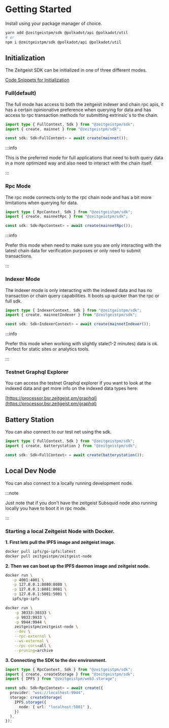 # Getting Started

Install using your package manager of choice.

```bash
yarn add @zeitgeistpm/sdk @polkadot/api @polkadot/util
# or
npm i @zeitgeistpm/sdk @polkadot/api @polkadot/util
```

## Initialization

The Zeitgeist SDK can be initialized in one of three different modes.

[Code Snippets for Initialization](https://github.com/zeitgeistpm/sdk-next/tree/main/playground/examples/src/initialization)

### Full(default)

The full mode has access to both the zeitgeist indexer and chain rpc apis, it
has a certain opinionative preference when querying for data and has access to
rpc transaction methods for submitting extrinsic´s to the chain.

```ts
import type { FullContext, Sdk } from "@zeitgeistpm/sdk";
import { create, mainnet } from "@zeitgeistpm/sdk";

const sdk: Sdk<FullContext> = await create(mainnet());
```

:::info

This is the preferred mode for full applications that need to both query data in
a more optimized way and also need to interact with the chain itself.

:::

### Rpc Mode

The rpc mode connects only to the rpc chain node and has a bit more limitations
when querying for data.

```ts
import type { RpcContext, Sdk } from "@zeitgeistpm/sdk";
import { create, mainnetRpc } from "@zeitgeistpm/sdk";

const sdk: Sdk<RpcContext> = await create(mainnetRpc());
```

:::info

Prefer this mode when need to make sure you are only interacting with the latest
chain data for verification purposes or only need to submit transactions.

:::

### Indexer Mode

The indexer mode is only interacting with the indexed data and has no
transaction or chain query capabilities. It boots up quicker than the rpc or
full sdk.

```ts
import type { IndexerContext, Sdk } from "@zeitgeistpm/sdk";
import { create, mainnetIndexer } from "@zeitgeistpm/sdk";

const sdk: Sdk<IndexerContext> = await create(mainnetIndexer());
```

:::info

Prefer this mode when working with slightly stale(1-2 minutes) data is ok.
Perfect for static sites or analytics tools.

:::

### Testnet Graphql Explorer

You can access the testnet Graphql explorer if you want to look at the indexed
data and get more info on the indexed data types here:

[https://processor.bsr.zeitgeist.pm/graphql](https://processor.bsr.zeitgeist.pm/graphql)

## Battery Station

You can also connect to our test net using the sdk.

```ts
import type { FullContext, Sdk } from "@zeitgeistpm/sdk";
import { create, batterystation } from "@zeitgeistpm/sdk";

const sdk: Sdk<FullContext> = await create(batterystation());
```

## Local Dev Node

You can also connect to a locally running development node.

:::note

Just note that if you don't have the zeitgeist Subsquid node also running
locally you have to boot it in rpc mode.

:::

### Starting a local Zeitgeist Node with Docker.

**1. First lets pull the IPFS image and zeitgeist image.**

```bash
docker pull ipfs/go-ipfs:latest
docker pull zeitgeistpm/zeitgeist-node
```

**2. Then we can boot up the IPFS daemon image and zeitgeist node.**

```bash
docker run \
   -p 4001:4001 \
   -p 127.0.0.1:8080:8080 \
   -p 127.0.0.1:8081:8081 \
   -p 127.0.0.1:5001:5001 \
   ipfs/go-ipfs

docker run \
    -p 30333:30333 \
    -p 9933:9933 \
    -p 9944:9944 \
    zeitgeistpm/zeitgeist-node \
    --dev \
    --rpc-external \
    --ws-external \
    --rpc-cors=all \
    --pruning=archive
```

**3. Connecting the SDK to the dev environment.**

```ts
import type { RpcContext, Sdk } from "@zeitgeistpm/sdk";
import { create, createStorage } from "@zeitgeistpm/sdk";
import { IPFS } from "@zeitgeistpm/web3.storage";

const sdk: Sdk<RpcContext> = await create({
  provider: "wss://localhost:9944",
  storage: createStorage(
    IPFS.storage({
      node: { url: "localhost:5001" },
    })
  ),
});
```
